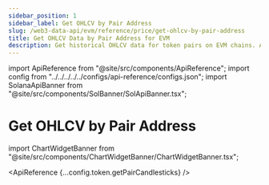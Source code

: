 ```yaml
---
sidebar_position: 1
sidebar_label: Get OHLCV by Pair Address
slug: /web3-data-api/evm/reference/price/get-ohlcv-by-pair-address
title: Get OHLCV Data by Pair Address for EVM
description: Get historical OHLCV data for token pairs on EVM chains. Analyze price trends and trading volumes.
---
```


import ApiReference from "@site/src/components/ApiReference";
import config from "../../../../../configs/api-reference/configs.json";
import SolanaApiBanner from "@site/src/components/SolBanner/SolApiBanner.tsx";

# Get OHLCV by Pair Address

import ChartWidgetBanner from "@site/src/components/ChartWidgetBanner/ChartWidgetBanner.tsx";

<div
  style={{
    display: "flex",
    flexDirection: "column",
    alignItems: "stretch", // Ensures both banners have the same width
  }}
>
  <div style={{ width: "100%" }}>
    <ChartWidgetBanner />
  </div>
  <div style={{ width: "100%" }}>
    <SolanaApiBanner
      customTitle="Looking for OHLCV data on Solana?"
      customText="Access OHLCV data by pair address on Solana using our API."
      customButtonText="Explore Solana API"
      customButtonLink="/web3-data-api/solana/reference/get-ohlcv-by-pair-address"
    />
  </div>
</div>

<ApiReference {...config.token.getPairCandlesticks} />
